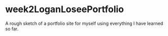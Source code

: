# week2LoganLoseePortfolio
A rough sketch of a portfolio site for myself using everything I have learned so far.
